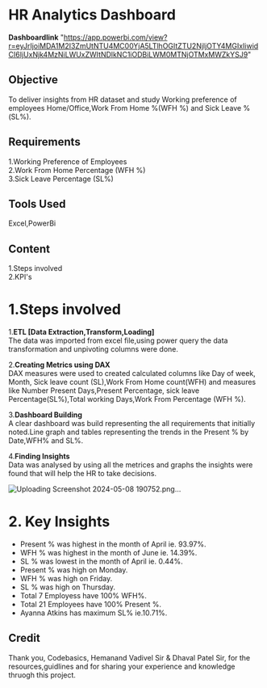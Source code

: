 # HR Analytics Dashboard    

__Dashboardlink__ 
"https://app.powerbi.com/view?r=eyJrIjoiMDA1M2I3ZmUtNTU4MC00YjA5LTlhOGItZTU2NjljOTY4MGIxIiwidCI6IjUxNjk4MzNiLWUxZWItNDlkNC1iODBiLWM0MTNjOTMxMWZkYSJ9" 
## Objective   
To deliver insights from HR dataset and  study Working preference of employees Home/Office,Work From Home %(WFH %) and Sick Leave %(SL%).   

## Requirements  
1.Working Preference of Employees  
2.Work From Home Percentage  (WFH %)  
3.Sick Leave Percentage (SL%)

## Tools Used   
Excel,PowerBi 

## Content   
1.Steps involved   
2.KPI's   

# 1.Steps involved   

1.__ETL [Data Extraction,Transform,Loading]__  
The data was imported from excel file,using power query the data transformation and unpivoting columns were done.  

2.__Creating Metrics using DAX__   
DAX measures were used to created calculated columns like Day of week, Month, Sick leave count (SL),Work From Home count(WFH) and measures like Number Present Days,Present Percentage, sick leave Percentage(SL%),Total working Days,Work From Percentage (WFH %).   

3.__Dashboard Building__   
A clear dashboard was build representing the all requirements that initially noted.Line graph and tables representing the trends in the Present % by Date,WFH% and SL%.

4.__Finding Insights__  
Data was analysed by using all the metrices and graphs the insights were found that will help the HR to take decisions.

![Uploading Screenshot 2024-05-08 190752.png…]()


# 2. Key Insights   

* Present % was highest in the month of April ie. 93.97%.  
* WFH % was highest in the month of June ie. 14.39%.  
* SL % was lowest in the month of April ie. 0.44%. 
* Present % was high on Monday.
* WFH % was high on Friday.
* SL % was high on Thursday.
* Total 7 Employess  have 100% WFH%.
* Total 21 Employees have 100% Present %.
* Ayanna Atkins has maximum SL% ie.10.71%.

## Credit   
Thank you, Codebasics, Hemanand Vadivel Sir  & Dhaval Patel Sir, for the resources,guidlines and for sharing your experience and knowledge thruogh this project.

  






